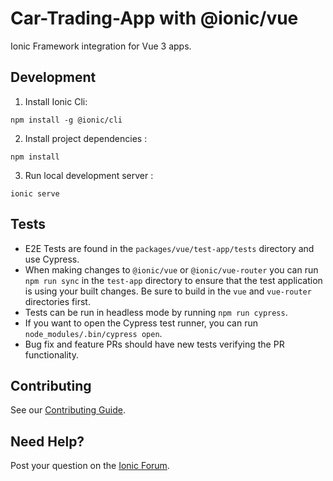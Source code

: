 # Car-Trading-App with @ionic/vue

Ionic Framework integration for Vue 3 apps.

## Development 

1. Install Ionic Cli:

```shell
npm install -g @ionic/cli
```

2. Install project dependencies :

```shell
npm install
```

3. Run local development server :

```shell
ionic serve
````

## Tests

* E2E Tests are found in the `packages/vue/test-app/tests` directory and use Cypress.
* When making changes to `@ionic/vue` or `@ionic/vue-router` you can run `npm run sync` in the `test-app` directory to ensure that the test application is using your built changes. Be sure to build in the `vue` and `vue-router` directories first.
* Tests can be run in headless mode by running `npm run cypress`.
* If you want to open the Cypress test runner, you can run `node_modules/.bin/cypress open`.
* Bug fix and feature PRs should have new tests verifying the PR functionality.

## Contributing

See our [Contributing Guide](https://github.com/ionic-team/ionic-framework/blob/main/.github/CONTRIBUTING.md).

## Need Help?

Post your question on the [Ionic Forum](http://forum.ionicframework.com/).
